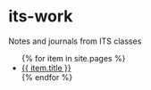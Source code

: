 # its-work
Notes and journals from ITS classes
<ul>
  {% for item in site.pages %}
    <li {% if page.url contains item.url %}class="active"{% endif %}><a href="/its-work/{{ item.url }}">{{ item.title }}</a></li>
  {% endfor %}
</ul>
